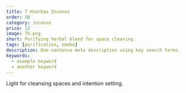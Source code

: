 ```yaml
---
title: 7 Hierbas Incense
order: 30
category: incense
price: 12
image: 7h.png
short: Purifying herbal blend for space clearing.
tags: [purification, smoke]
description: One-sentence meta description using key search terms.
keywords:
  - example keyword
  - another keyword
---
```


Light for cleansing spaces and intention setting.
